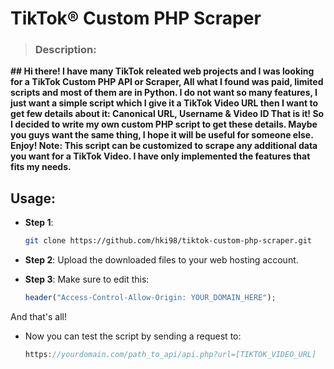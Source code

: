 # TikTok® Custom PHP Scraper

> ### Description:
**## Hi there! I have many TikTok releated web projects and I was looking for a TikTok Custom PHP API or Scraper, All what I found was paid, limited scripts and most of them are in Python. I do not want so many features, I just want a simple script which I give it a TikTok Video URL then I want to get few details about it: Canonical URL, Username & Video ID That is it!
So I decided to write my own custom PHP script to get these details.
Maybe you guys want the same thing, I hope it will be useful for someone else. Enjoy!
Note: This script can be customized to scrape any additional data you want for a TikTok Video.
I have only implemented the features that fits my needs.**

## Usage:
- **Step 1**:
  ```bash
  git clone https://github.com/hki98/tiktok-custom-php-scraper.git
  ```

- **Step 2**:
  Upload the downloaded files to your web hosting account.
  
- **Step 3**:
  Make sure to edit this:
  ```php
  header("Access-Control-Allow-Origin: YOUR_DOMAIN_HERE");
  ```
And that's all!

- Now you can test the script by sending a request to:
  ```php
  https://yourdomain.com/path_to_api/api.php?url=[TIKTOK_VIDEO_URL]
  ```
